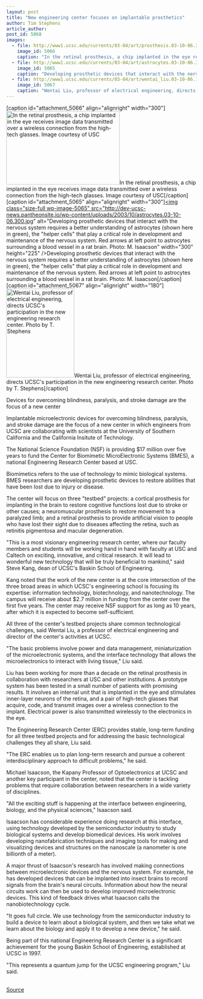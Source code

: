 ```yaml
---
layout: post
title: "New engineering center focuses on implantable prosthetics"
author: Tim Stephens
article_author: 
post_id: 5068
images:
  - file: http://www1.ucsc.edu/currents/03-04/art/prosthesis.03-10-06.300.jpg
    image_id: 5066
    caption: "In the retinal prosthesis, a chip implanted in the eye receives image data transmitted over a wireless connection from the high-tech glasses. Image courtesy of USC"
  - file: http://www1.ucsc.edu/currents/03-04/art/astrocytes.03-10-06.300.jpg
    image_id: 5065
    caption: "Developing prosthetic devices that interact with the nervous system requires a better understanding of astrocytes (shown here in green), the 'helper cells' that play a critical role in development and maintenance of the nervous system. Red arrows at left point to astrocytes surrounding a blood vessel in a rat brain. Photo: M. Isaacson"
  - file: http://www1.ucsc.edu/currents/03-04/art/wentai_liu.03-10-06.180.jpg
    image_id: 5067
    caption: "Wentai Liu, professor of electrical engineering, directs UCSC's participation in the new engineering research center. Photo by T. Stephens"
---
```


[caption id="attachment_5066" align="alignright" width="300"]<a href="http://dev-ucsc-news.pantheonsite.io/wp-content/uploads/2003/10/prosthesis.03-10-06.300.jpg"><img class="size-full wp-image-5066" src="http://dev-ucsc-news.pantheonsite.io/wp-content/uploads/2003/10/prosthesis.03-10-06.300.jpg" alt="In the retinal prosthesis, a chip implanted in the eye receives image data transmitted over a wireless connection from the high-tech glasses. Image courtesy of USC" width="300" height="194" /></a>In the retinal prosthesis, a chip implanted in the eye receives image data transmitted over a wireless connection from the high-tech glasses. Image courtesy of USC[/caption]
[caption id="attachment_5065" align="alignright" width="300"]<a href="http://dev-ucsc-news.pantheonsite.io/wp-content/uploads/2003/10/astrocytes.03-10-06.300.jpg"><img class="size-full wp-image-5065" src="http://dev-ucsc-news.pantheonsite.io/wp-content/uploads/2003/10/astrocytes.03-10-06.300.jpg" alt="Developing prosthetic devices that interact with the nervous system requires a better understanding of astrocytes (shown here in green), the "helper cells" that play a critical role in development and maintenance of the nervous system. Red arrows at left point to astrocytes surrounding a blood vessel in a rat brain. Photo: M. Isaacson" width="300" height="225" /></a>Developing prosthetic devices that interact with the nervous system requires a better understanding of astrocytes (shown here in green), the "helper cells" that play a critical role in development and maintenance of the nervous system. Red arrows at left point to astrocytes surrounding a blood vessel in a rat brain. Photo: M. Isaacson[/caption]
[caption id="attachment_5067" align="alignright" width="180"]<a href="http://dev-ucsc-news.pantheonsite.io/wp-content/uploads/2003/10/wentai_liu.03-10-06.180.jpg"><img class="size-full wp-image-5067" src="http://dev-ucsc-news.pantheonsite.io/wp-content/uploads/2003/10/wentai_liu.03-10-06.180.jpg" alt="Wentai Liu, professor of electrical engineering, directs UCSC's participation in the new engineering research center. Photo by T. Stephens" width="180" height="235" /></a>Wentai Liu, professor of electrical engineering, directs UCSC's participation in the new engineering research center. Photo by T. Stephens[/caption]
<p class="sectionheadblack">
  Devices for overcoming blindness, paralysis, and stroke damage are the focus of a new center
</p>
<p>
  Implantable microelectronic devices for overcoming blindness, paralysis, and stroke damage are the focus of a new center in which engineers from UCSC are collaborating with scientists at the University of Southern California and the California Insitute of Technology.<br>
</p>
<p>
  The National Science Foundation (NSF) is providing $17 million over five years to fund the Center for Biomimetic MicroElectronic Systems (BMES), a national Engineering Research Center based at USC.<br>
</p>
<p>
  Biomimetics refers to the use of technology to mimic biological systems. BMES researchers are developing prosthetic devices to restore abilities that have been lost due to injury or disease.
</p>
<p>
  The center will focus on three "testbed" projects: a cortical prosthesis for implanting in the brain to restore cognitive functions lost due to stroke or other causes; a neuromuscular prosthesis to restore movement to a paralyzed limb; and a retinal prosthesis to provide artificial vision to people who have lost their sight due to diseases affecting the retina, such as retinitis pigmentosa and macular degeneration.<br>
</p>
<p>
  "This is a most visionary engineering research center, where our faculty members and students will be working hand in hand with faculty at USC and Caltech on exciting, innovative, and critical research. It will lead to wonderful new technology that will be truly beneficial to mankind," said Steve Kang, dean of UCSC's Baskin School of Engineering.<br>
</p>
<p>
  Kang noted that the work of the new center is at the core intersection of the three broad areas in which UCSC's engineering school is focusing its expertise: information technology, biotechnology, and nanotechnology. The campus will receive about $2.7 million in funding from the center over the first five years. The center may receive NSF support for as long as 10 years, after which it is expected to become self-sufficient.<br>
</p>
<p>
  All three of the center's testbed projects share common technological challenges, said Wentai Liu, a professor of electrical engineering and director of the center's activities at UCSC.<br>
</p>
<p>
  "The basic problems involve power and data management, miniaturization of the microelectronic systems, and the interface technology that allows the microelectronics to interact with living tissue," Liu said.<br>
</p>
<p>
  Liu has been working for more than a decade on the retinal prosthesis in collaboration with researchers at USC and other institutions. A prototype system has been tested in a small number of patients with promising results. It involves an internal unit that is implanted in the eye and stimulates inner-layer neurons of the retina, and a pair of high-tech glasses that acquire, code, and transmit images over a wireless connection to the implant. Electrical power is also transmitted wirelessly to the electronics in the eye.<br>
</p>
<p>
  The Engineering Research Center (ERC) provides stable, long-term funding for all three testbed projects and for addressing the basic technological challenges they all share, Liu said.<br>
</p>
<p>
  "The ERC enables us to plan long-term research and pursue a coherent interdisciplinary approach to difficult problems," he said.<br>
</p>
<p>
  Michael Isaacson, the Kapany Professor of Optoelectronics at UCSC and another key participant in the center, noted that the center is tackling problems that require collaboration between researchers in a wide variety of disciplines.<br>
</p>
<p>
  "All the exciting stuff is happening at the interface between engineering, biology, and the physical sciences," Isaacson said.<br>
</p>
<p>
  Isaacson has considerable experience doing research at this interface, using technology developed by the semiconductor industry to study biological systems and develop biomedical devices. His work involves developing nanofabrication techniques and imaging tools for making and visualizing devices and structures on the nanoscale (a nanometer is one billionth of a meter).<br>
</p>
<p>
  A major thrust of Isaacson's research has involved making connections between microelectronic devices and the nervous system. For example, he has developed devices that can be implanted into insect brains to record signals from the brain's neural circuits. Information about how the neural circuits work can then be used to develop improved microelectronic devices. This kind of feedback drives what Isaacson calls the nanobiotechnology cycle.<br>
</p>
<p>
  "It goes full circle. We use technology from the semiconductor industry to build a device to learn about a biological system, and then we take what we learn about the biology and apply it to develop a new device," he said.<br>
</p>
<p>
  Being part of this national Engineering Research Center is a significant achievement for the young Baskin School of Engineering, established at UCSC in 1997.<br>
</p>
<p>
  "This represents a quantum jump for the UCSC engineering program," Liu said.<br>
  <br>
</p>
<p><a href="http://www1.ucsc.edu/currents/03-04/10-06/biomimetics.html" title="Permalink to biomimetics">Source</a></p>
